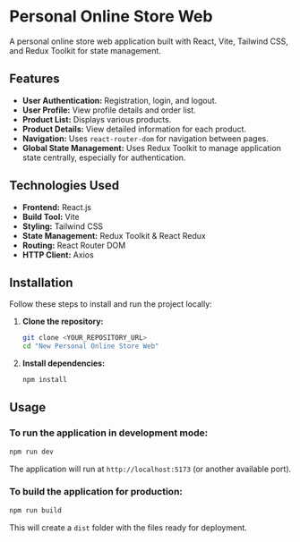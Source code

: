 # Personal Online Store Web

A personal online store web application built with React, Vite, Tailwind CSS, and Redux Toolkit for state management.

## Features
-   **User Authentication:** Registration, login, and logout.
-   **User Profile:** View profile details and order list.
-   **Product List:** Displays various products.
-   **Product Details:** View detailed information for each product.
-   **Navigation:** Uses `react-router-dom` for navigation between pages.
-   **Global State Management:** Uses Redux Toolkit to manage application state centrally, especially for authentication.

## Technologies Used
-   **Frontend:** React.js
-   **Build Tool:** Vite
-   **Styling:** Tailwind CSS
-   **State Management:** Redux Toolkit & React Redux
-   **Routing:** React Router DOM
-   **HTTP Client:** Axios

## Installation
Follow these steps to install and run the project locally:
1.  **Clone the repository:**

    ```bash
    git clone <YOUR_REPOSITORY_URL>
    cd "New Personal Online Store Web"
    ```

2.  **Install dependencies:**
    
    ```bash
    npm install
    ```

## Usage
### To run the application in development mode:

```bash
npm run dev
```

The application will run at `http://localhost:5173` (or another available port).

### To build the application for production:

```bash
npm run build
```

This will create a `dist` folder with the files ready for deployment.
